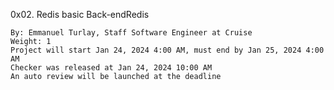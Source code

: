 0x02. Redis basic
Back-endRedis

    By: Emmanuel Turlay, Staff Software Engineer at Cruise
    Weight: 1
    Project will start Jan 24, 2024 4:00 AM, must end by Jan 25, 2024 4:00 AM
    Checker was released at Jan 24, 2024 10:00 AM
    An auto review will be launched at the deadline
